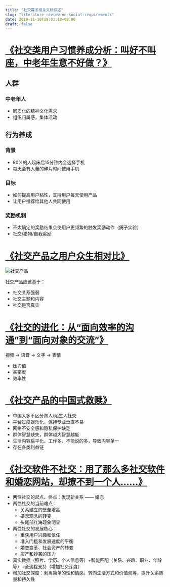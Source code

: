 ```yaml
---
title: "社交需求相关文档综述"
slug: "literature-review-on-social-requirements"
date: 2018-11-18T19:03:18+08:00
draft: false
---
```


# [《社交类用户习惯养成分析：叫好不叫座，中老年生意不好做？》](http://www.woshipm.com/user-research/953211.html)
## 人群
### 中老年人

* 同质化的精神文化需求
* 组织归属感，集体活动

## 行为养成
### 背景

* 80%的人起床后15分钟内会选择手机
* 每天会有大量的碎片时间使用手机

### 目标

* 如何提高用户粘性，支持用户每天使用产品
* 让用户推荐给其他人共同使用

### 奖励机制

* 不太确定的奖励结果会使用户更频繁的触发奖励动作（鸽子实验）
* 社交/猎物/自我奖励

# [《社交产品之用户众生相对比》](http://www.woshipm.com/pd/99552.html)

![社交产品](http://image.woshipm.com/wp-files/2014/08/5113fc9f55a2a23c98d4fdce0b75b742.jpg)

社交产品应该基于：

* 社交关系强弱
* 社交主题和内容
* 社交是否真实

# [《社交的进化：从“面向效率的沟通”到“面向对象的交流”》](http://www.woshipm.com/it/92591.html)

视频 -> 语音 -> 文字 -> 表情

* 压力值
* 亲密度
* 效率性

# [《社交产品的中国式救赎》](http://www.woshipm.com/operate/88038.html)

* 中国大多不区分熟人/陌生人社交
* 平台过度娱乐化，保持专业垂直不易
* 网络不安全感和隐私保护缺乏
* 群体智慧缺失，群体越大智慧越低
* 生活内容扁平化，工作多、不能说的多，导致内容单一
* 存在各类利益链

# [《社交软件不社交：用了那么多社交软件和婚恋网站，却撩不到一个人……》](http://www.woshipm.com/it/841434.html)

* 两性社交的起点、终点：发现新关系 —— 婚恋
* 两性社交的当前难点：
    * 关系建立的壁垒增高
    * 婚恋观念的转变
    * 头尾部红海现象明显
* 两性社交的发展核心：
    * 重获用户兴趣和信任
    * 准入门槛和发展速度的平衡
    * 婚恋变革、社会资产的转变
    * 灰产和抄袭的压力
* 真实数据（照片、学历、个人信息等）+智能匹配（关系、兴趣、职业、年龄等）+全流程支持（增加社交深度）
* 增加社交深度：剥离简单的性和情感，转向生活方式和价值观等，提升关系质量和持久性

